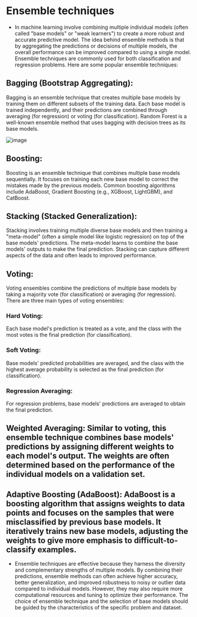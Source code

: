 # Ensemble techniques 
- In machine learning involve combining multiple individual models (often called "base models" or "weak learners") to create a more robust and accurate predictive model. The idea behind ensemble methods is that by aggregating the predictions or decisions of multiple models, the overall performance can be improved compared to using a single model. Ensemble techniques are commonly used for both classification and regression problems. Here are some popular ensemble techniques:

## Bagging (Bootstrap Aggregating): 
Bagging is an ensemble technique that creates multiple base models by training them on different subsets of the training data. Each base model is trained independently, and their predictions are combined through averaging (for regression) or voting (for classification). Random Forest is a well-known ensemble method that uses bagging with decision trees as its base models.

![image](https://github.com/ankitrajput77/Data.Science/assets/113281225/f9d93ebd-ede9-4ee3-860d-679c2fd5351f)

## Boosting: 
Boosting is an ensemble technique that combines multiple base models sequentially. It focuses on training each new base model to correct the mistakes made by the previous models. Common boosting algorithms include AdaBoost, Gradient Boosting (e.g., XGBoost, LightGBM), and CatBoost.

## Stacking (Stacked Generalization): 
Stacking involves training multiple diverse base models and then training a "meta-model" (often a simple model like logistic regression) on top of the base models' predictions. The meta-model learns to combine the base models' outputs to make the final prediction. Stacking can capture different aspects of the data and often leads to improved performance.

## Voting: 
Voting ensembles combine the predictions of multiple base models by taking a majority vote (for classification) or averaging (for regression). There are three main types of voting ensembles:

### Hard Voting: 
Each base model's prediction is treated as a vote, and the class with the most votes is the final prediction (for classification).
### Soft Voting: 
Base models' predicted probabilities are averaged, and the class with the highest average probability is selected as the final prediction (for classification).
### Regression Averaging: 
For regression problems, base models' predictions are averaged to obtain the final prediction.
## Weighted Averaging: Similar to voting, this ensemble technique combines base models' predictions by assigning different weights to each model's output. The weights are often determined based on the performance of the individual models on a validation set.

## Adaptive Boosting (AdaBoost): AdaBoost is a boosting algorithm that assigns weights to data points and focuses on the samples that were misclassified by previous base models. It iteratively trains new base models, adjusting the weights to give more emphasis to difficult-to-classify examples.

- Ensemble techniques are effective because they harness the diversity and complementary strengths of multiple models. By combining their predictions, ensemble methods can often achieve higher accuracy, better generalization, and improved robustness to noisy or outlier data compared to individual models. However, they may also require more computational resources and tuning to optimize their performance. The choice of ensemble technique and the selection of base models should be guided by the characteristics of the specific problem and dataset.
